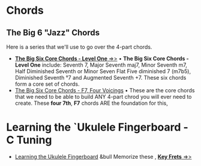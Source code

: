 # Chords

## The Big 6 "Jazz" Chords

Here is a series that we'll use to go over the 4-part chords.

- [**The Big Six Core Chords - Level One** =>>](https://learningukulele.com/series/code/UL42L1) &bull; **The Big Six Core Chords - Level One** include: Seventh 7, Major Seventh maj7, Minor Seventh m7, Half Diminished Seventh or Minor Seven Flat Five diminished 7 (m7b5), Diminished Seventh °7 and Augmented Seventh +7. These six chords form a core set of chords.
- [The Big Six Core Chords - F7, Four Voicings](https://learningukulele.com/lessons/code/UL42L1-7) &bull; These are the core chords that we need to be able to build ANY 4-part chrod you will ever need to create. These **four 7th**, **F7** chords ARE the foundation for this,


# Learning the `Ukulele Fingerboard - C Tuning

- [Learning the Ukulele Fingerboard](https://learningukulele.com/series/code/UL07) &bull Memorize these , [**Key Frets** =>>](https://learningukulele.com/lessons/code/UL07-Cf-0-5-7)
